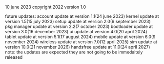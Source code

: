 10 june 2023
copyright 2022
version 1.0

future updates:
account update at version 1.1(24 june 2023)
kernel update at version 1.5(15 july 2023)
setup update at version 2.0(9 september 2023)
pkg manager update at version 2.2(7 october 2023)
bootloader update at version 3.0(16 december 2023)
ui update at version 4.0(20 april 2024)
tablet update at version 5.1(17 august 2024)
mobile update at version 6.0(9 november 2024)
wireless update at version 7.0(12 april 2025)
sim update at version 10.0(21 november 2026)
handsfree update at 11.0(24 april 2027)
note: the updates are expected they are not going to be immedaitely released
